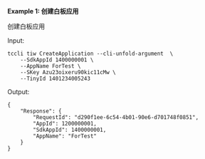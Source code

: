 **Example 1: 创建白板应用**

创建白板应用

Input: 

```
tccli tiw CreateApplication --cli-unfold-argument  \
    --SdkAppId 1400000001 \
    --AppName ForTest \
    --SKey Azu23oixeru90kic11cMw \
    --TinyId 1401234005243
```

Output: 
```
{
    "Response": {
        "RequestId": "d290f1ee-6c54-4b01-90e6-d701748f0851",
        "AppId": 1200000001,
        "SdkAppId": 1400000001,
        "AppName": "ForTest"
    }
}
```

